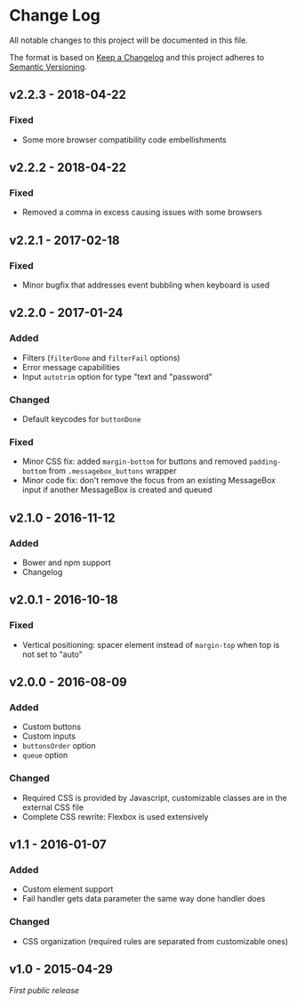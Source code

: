 # Change Log
All notable changes to this project will be documented in this file.

The format is based on [Keep a Changelog](http://keepachangelog.com/) 
and this project adheres to [Semantic Versioning](http://semver.org/).


## v2.2.3 - 2018-04-22
### Fixed
- Some more browser compatibility code embellishments



## v2.2.2 - 2018-04-22
### Fixed
- Removed a comma in excess causing issues with some browsers



## v2.2.1 - 2017-02-18
### Fixed
- Minor bugfix that addresses event bubbling when keyboard is used



## v2.2.0 - 2017-01-24
### Added
- Filters (`filterDone` and `filterFail` options)
- Error message capabilities
- Input `autotrim` option for type "text and "password"

### Changed
- Default keycodes for `buttonDone`

### Fixed
- Minor CSS fix: added `margin-bottom` for buttons and removed `padding-bottom` from `.messagebox_buttons` wrapper
- Minor code fix: don't remove the focus from an existing MessageBox input if another MessageBox is created and queued



## v2.1.0 - 2016-11-12
### Added
- Bower and npm support
- Changelog


## v2.0.1 - 2016-10-18
### Fixed
- Vertical positioning: spacer element instead of `margin-top` when top is not set to "auto"



## v2.0.0 - 2016-08-09
### Added
- Custom buttons
- Custom inputs
- `buttonsOrder` option
- `queue` option

### Changed
- Required CSS is provided by Javascript, customizable classes are in the external CSS file
- Complete CSS rewrite: Flexbox is used extensively



## v1.1 - 2016-01-07
### Added
- Custom element support
- Fail handler gets data parameter the same way done handler does

### Changed
- CSS organization (required rules are separated from customizable ones)



## v1.0 - 2015-04-29
*First public release*
